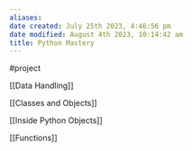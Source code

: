 ```yaml
---
aliases: 
date created: July 25th 2023, 4:46:56 pm
date modified: August 4th 2023, 10:14:42 am
title: Python Mastery
---
```

#project 


[[Data Handling]]

[[Classes and Objects]]

[[Inside Python Objects]]

[[Functions]]